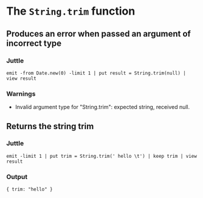 The `String.trim` function
============================

Produces an error when passed an argument of incorrect type
-----------------------------------------------------------

### Juttle

    emit -from Date.new(0) -limit 1 | put result = String.trim(null) | view result

### Warnings

  * Invalid argument type for "String.trim": expected string, received null.

Returns the string trim
--------------------------------------

### Juttle

    emit -limit 1 | put trim = String.trim(' hello \t') | keep trim | view result

### Output

    { trim: "hello" }
